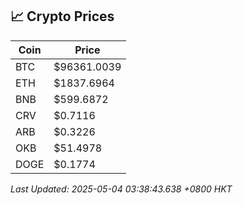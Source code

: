 ## 📈 Crypto Prices

| Coin | Price |
| ---- | ----- |
| BTC | $96361.0039 |
| ETH | $1837.6964 |
| BNB | $599.6872 |
| CRV | $0.7116 |
| ARB | $0.3226 |
| OKB | $51.4978 |
| DOGE | $0.1774 |

_Last Updated: 2025-05-04 03:38:43.638 +0800 HKT_
